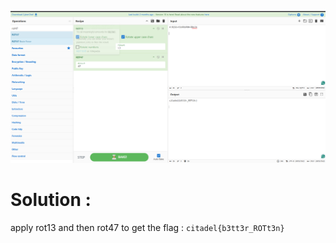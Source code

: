 ![alt text](image.png)

# Solution :

apply rot13 and then rot47 to get the flag :
`citadel{b3tt3r_ROTt3n}`